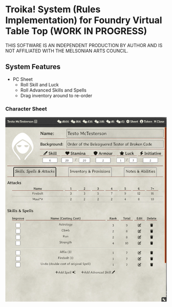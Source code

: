 # Troika! System (Rules Implementation) for Foundry Virtual Table Top (WORK IN PROGRESS)

THIS SOFTWARE IS AN INDEPENDENT PRODUCTION BY AUTHOR AND IS NOT 
AFFILIATED WITH THE MELSONIAN ARTS COUNCIL.

## System Features

* PC Sheet
  * Roll Skill and Luck
  * Roll Advanced Skills and Spells
  * Drag inventory around to re-order

### Character Sheet

![Character Sheet Skills Spells and Attacks](.\assets\doc-img\char_sheet01.png)

